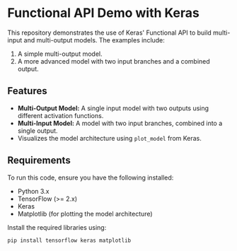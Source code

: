 # Functional API Demo with Keras

This repository demonstrates the use of Keras' Functional API to build multi-input and multi-output models. The examples include: 
1. A simple multi-output model.
2. A more advanced model with two input branches and a combined output.

## Features

- **Multi-Output Model:** A single input model with two outputs using different activation functions.
- **Multi-Input Model:** A model with two input branches, combined into a single output.
- Visualizes the model architecture using `plot_model` from Keras.

## Requirements

To run this code, ensure you have the following installed:

- Python 3.x
- TensorFlow (>= 2.x)
- Keras
- Matplotlib (for plotting the model architecture)

Install the required libraries using:
```bash
pip install tensorflow keras matplotlib
